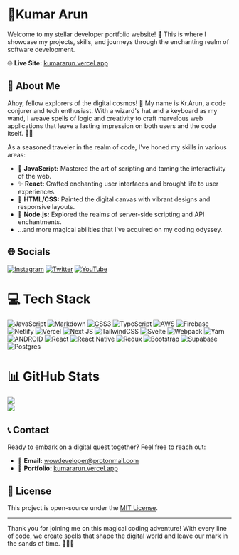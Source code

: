 # 🚀Kumar Arun

Welcome to my stellar developer portfolio website! 🌟 This is where I showcase my projects, skills, and journeys through the enchanting realm of software development.

🌐 **Live Site:** [kumararun.vercel.app](https://kumararun.vercel.app)

## 🌟 About Me

Ahoy, fellow explorers of the digital cosmos! 🚀 My name is Kr.Arun, a code conjurer and tech enthusiast. With a wizard's hat and a keyboard as my wand, I weave spells of logic and creativity to craft marvelous web applications that leave a lasting impression on both users and the code itself. 🎩✨


As a seasoned traveler in the realm of code, I've honed my skills in various areas:

- 🌟 **JavaScript:** Mastered the art of scripting and taming the interactivity of the web.
- ✨ **React:** Crafted enchanting user interfaces and brought life to user experiences.
- 🎨 **HTML/CSS:** Painted the digital canvas with vibrant designs and responsive layouts.
- 🦄 **Node.js:** Explored the realms of server-side scripting and API enchantments.
- ...and more magical abilities that I've acquired on my coding odyssey.

## 🌐 Socials

[![Instagram](https://img.shields.io/badge/Instagram-%23E4405F.svg?logo=Instagram&logoColor=white)](https://instagram.com/iamkrarun) [![Twitter](https://img.shields.io/badge/Twitter-%231DA1F2.svg?logo=Twitter&logoColor=white)](https://twitter.com/iamkrarun) [![YouTube](https://img.shields.io/badge/YouTube-%23FF0000.svg?logo=YouTube&logoColor=white)](https://youtube.com/@krarun)


# 💻 Tech Stack

![JavaScript](https://img.shields.io/badge/javascript-%23323330.svg?style=plastic&logo=javascript&logoColor=%23F7DF1E) ![Markdown](https://img.shields.io/badge/markdown-%23000000.svg?style=plastic&logo=markdown&logoColor=white) ![CSS3](https://img.shields.io/badge/css3-%231572B6.svg?style=plastic&logo=css3&logoColor=white) ![TypeScript](https://img.shields.io/badge/typescript-%23007ACC.svg?style=plastic&logo=typescript&logoColor=white) ![AWS](https://img.shields.io/badge/AWS-%23FF9900.svg?style=plastic&logo=amazon-aws&logoColor=white) ![Firebase](https://img.shields.io/badge/firebase-%23039BE5.svg?style=plastic&logo=firebase) ![Netlify](https://img.shields.io/badge/netlify-%23000000.svg?style=plastic&logo=netlify&logoColor=#00C7B7) ![Vercel](https://img.shields.io/badge/vercel-%23000000.svg?style=plastic&logo=vercel&logoColor=white) ![Next JS](https://img.shields.io/badge/Next-black?style=plastic&logo=next.js&logoColor=white) ![TailwindCSS](https://img.shields.io/badge/tailwindcss-%2338B2AC.svg?style=plastic&logo=tailwind-css&logoColor=white) ![Svelte](https://img.shields.io/badge/svelte-%23f1413d.svg?style=plastic&logo=svelte&logoColor=white) ![Webpack](https://img.shields.io/badge/webpack-%238DD6F9.svg?style=plastic&logo=webpack&logoColor=black) ![Yarn](https://img.shields.io/badge/yarn-%232C8EBB.svg?style=plastic&logo=yarn&logoColor=white) ![ANDROID](https://img.shields.io/badge/android-%2320232a.svg?style=plastic&logo=android&logoColor=%a4c639) ![React](https://img.shields.io/badge/react-%2320232a.svg?style=plastic&logo=react&logoColor=%2361DAFB) ![React Native](https://img.shields.io/badge/react_native-%2320232a.svg?style=plastic&logo=react&logoColor=%2361DAFB) ![Redux](https://img.shields.io/badge/redux-%23593d88.svg?style=plastic&logo=redux&logoColor=white) ![Bootstrap](https://img.shields.io/badge/bootstrap-%23563D7C.svg?style=plastic&logo=bootstrap&logoColor=white)  ![Supabase](https://img.shields.io/badge/Supabase-3ECF8E?style=plastic&logo=supabase&logoColor=white) ![Postgres](https://img.shields.io/badge/postgres-%23316192.svg?style=plastic&logo=postgresql&logoColor=white)

# 📊 GitHub Stats

![](https://github-readme-streak-stats.herokuapp.com/?user=ikrarun&theme=dark&hide_border=false)<br/>
![](https://github-readme-stats.vercel.app/api/top-langs/?username=iamkrarun&theme=dark&hide_border=false&include_all_commits=true&count_private=true&layout=compact)



## 📞 Contact

Ready to embark on a digital quest together? Feel free to reach out:

- 📧 **Email:** [wowdeveloper@protonmail.com](mailto:wowdeveloper@protonmail.com)
- 🔗 **Portfolio:** [kumararun.vercel.app](https://kumararun.vercel.app)

## 📜 License

This project is open-source under the [MIT License](LICENSE).

---

Thank you for joining me on this magical coding adventure! With every line of code, we create spells that shape the digital world and leave our mark in the sands of time. 🧙‍♂️✨
